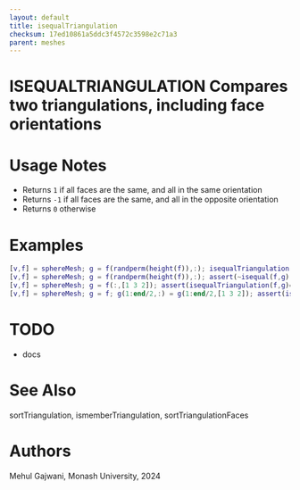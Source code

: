 ```yaml
---
layout: default
title: isequalTriangulation
checksum: 17ed10861a5ddc3f4572c3598e2c71a3
parent: meshes
---
```



 
# ISEQUALTRIANGULATION Compares two triangulations, including face orientations
 
# Usage Notes
-  Returns `1` if all faces are the same, and all in the same orientation 
-  Returns `-1` if all faces are the same, and all in the opposite orientation 
-  Returns `0` otherwise 
 
# Examples
```matlab
[v,f] = sphereMesh; g = f(randperm(height(f)),:); isequalTriangulation(f,g)
[v,f] = sphereMesh; g = f(randperm(height(f)),:); assert(~isequal(f,g) & isequalTriangulation(f,g))
[v,f] = sphereMesh; g = f(:,[1 3 2]); assert(isequalTriangulation(f,g)==-1)
[v,f] = sphereMesh; g = f; g(1:end/2,:) = g(1:end/2,[1 3 2]); assert(isequalTriangulation(f,g)==0)
```
 
# TODO
-  docs 
 
# See Also

sortTriangulation, ismemberTriangulation, sortTriangulationFaces

 
# Authors

Mehul Gajwani, Monash University, 2024


